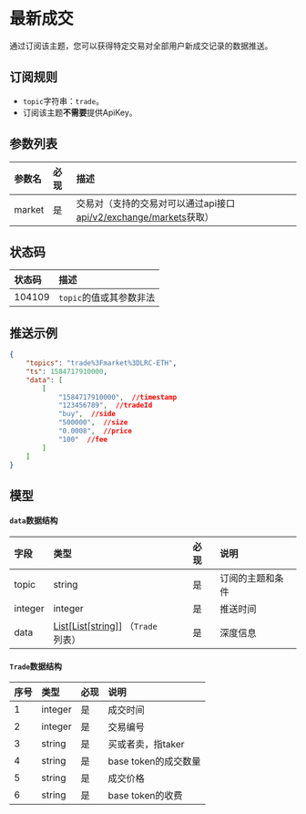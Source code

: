 # 最新成交

通过订阅该主题，您可以获得特定交易对全部用户新成交记录的数据推送。


## 订阅规则

- `topic`字符串：`trade`。
- 订阅该主题**不需要**提供ApiKey。


## 参数列表

| 参数名|   必现|             描述                 |
| :---- | :---|:--------------------------------- |
| market | 是|交易对（支持的交易对可以通过api接口[api/v2/exchange/markets](../dex_apis/getMarkets.md)获取）|


## 状态码

| 状态码 |                描述                 |
| :---- | :--------------------------------- |
| 104109 | `topic`的值或其参数非法|

## 推送示例

```json
{
    "topics": "trade%3Fmarket%3DLRC-ETH",
    "ts": 1584717910000,
    "data": [
        [
            "1584717910000",  //timestamp
            "123456789",  //tradeId
            "buy",  //side
            "500000",  //size 
            "0.0008",  //price
            "100"  //fee
        ]
    ]
}
```

## 模型

#### `data`数据结构

|  字段   |          类型           | 必现 |       说明       |    
| :----- | :--------------------- | :------ | :-------------- |
|  topic  |         string          |    是    | 订阅的主题和条件 | 
| integer |         integer         |    是    |     推送时间     | 
|  data   | [List[List\[string]](#trade)] （`Trade`列表）|    是    |     深度信息     |  

#### <span id="trade">`Trade`数据结构</span>

| 序号  |  类型   | 必现 |         说明         |  
| :------ | :----- | :------ | :------------------ | 
|    1     | integer |    是    |       成交时间       | 
|    2     | integer |    是    |       交易编号       |   
|    3     | string  |    是    |  买或者卖，指taker   |    
|    4     | string  |    是    | base token的成交数量 |  
|    5     | string  |    是    |       成交价格       |   
|    6     | string  |    是    |   base token的收费   |    

